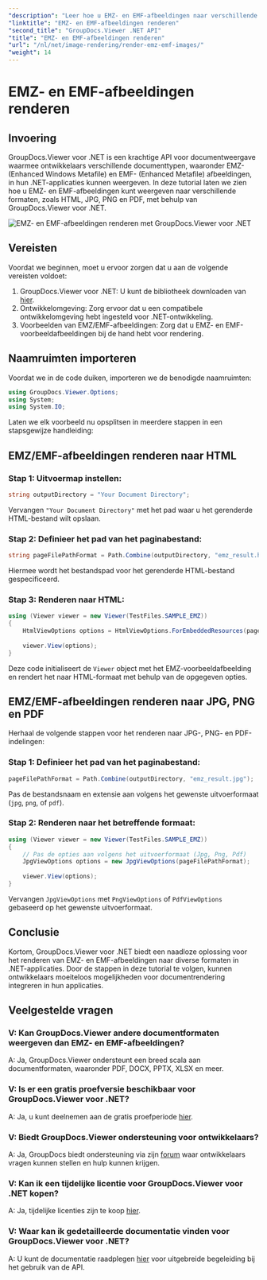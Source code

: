 ```yaml
---
"description": "Leer hoe u EMZ- en EMF-afbeeldingen naar verschillende formaten kunt renderen met GroupDocs.Viewer voor .NET. Eenvoudig te volgen tutorial voor ontwikkelaars."
"linktitle": "EMZ- en EMF-afbeeldingen renderen"
"second_title": "GroupDocs.Viewer .NET API"
"title": "EMZ- en EMF-afbeeldingen renderen"
"url": "/nl/net/image-rendering/render-emz-emf-images/"
"weight": 14
---
```


# EMZ- en EMF-afbeeldingen renderen

## Invoering

GroupDocs.Viewer voor .NET is een krachtige API voor documentweergave waarmee ontwikkelaars verschillende documenttypen, waaronder EMZ- (Enhanced Windows Metafile) en EMF- (Enhanced Metafile) afbeeldingen, in hun .NET-applicaties kunnen weergeven. In deze tutorial laten we zien hoe u EMZ- en EMF-afbeeldingen kunt weergeven naar verschillende formaten, zoals HTML, JPG, PNG en PDF, met behulp van GroupDocs.Viewer voor .NET.

![EMZ- en EMF-afbeeldingen renderen met GroupDocs.Viewer voor .NET](/viewer/image-rendering/render-emz-and-emf-images.png)

## Vereisten

Voordat we beginnen, moet u ervoor zorgen dat u aan de volgende vereisten voldoet:

1. GroupDocs.Viewer voor .NET: U kunt de bibliotheek downloaden van [hier](https://releases.groupdocs.com/viewer/net/).
2. Ontwikkelomgeving: Zorg ervoor dat u een compatibele ontwikkelomgeving hebt ingesteld voor .NET-ontwikkeling.
3. Voorbeelden van EMZ/EMF-afbeeldingen: Zorg dat u EMZ- en EMF-voorbeeldafbeeldingen bij de hand hebt voor rendering.

## Naamruimten importeren

Voordat we in de code duiken, importeren we de benodigde naamruimten:

```csharp
using GroupDocs.Viewer.Options;
using System;
using System.IO;
```

Laten we elk voorbeeld nu opsplitsen in meerdere stappen in een stapsgewijze handleiding:

## EMZ/EMF-afbeeldingen renderen naar HTML

### Stap 1: Uitvoermap instellen:
```csharp
string outputDirectory = "Your Document Directory";
```
Vervangen `"Your Document Directory"` met het pad waar u het gerenderde HTML-bestand wilt opslaan.

### Stap 2: Definieer het pad van het paginabestand:
```csharp
string pageFilePathFormat = Path.Combine(outputDirectory, "emz_result.html");
```
Hiermee wordt het bestandspad voor het gerenderde HTML-bestand gespecificeerd.

### Stap 3: Renderen naar HTML:
```csharp
using (Viewer viewer = new Viewer(TestFiles.SAMPLE_EMZ))
{
    HtmlViewOptions options = HtmlViewOptions.ForEmbeddedResources(pageFilePathFormat);
    
    viewer.View(options);
}
```
Deze code initialiseert de `Viewer` object met het EMZ-voorbeeldafbeelding en rendert het naar HTML-formaat met behulp van de opgegeven opties.

## EMZ/EMF-afbeeldingen renderen naar JPG, PNG en PDF

Herhaal de volgende stappen voor het renderen naar JPG-, PNG- en PDF-indelingen:

### Stap 1: Definieer het pad van het paginabestand:
```csharp
pageFilePathFormat = Path.Combine(outputDirectory, "emz_result.jpg");
```
Pas de bestandsnaam en extensie aan volgens het gewenste uitvoerformaat (`jpg`, `png`, of `pdf`).

### Stap 2: Renderen naar het betreffende formaat:
```csharp
using (Viewer viewer = new Viewer(TestFiles.SAMPLE_EMZ))
{
    // Pas de opties aan volgens het uitvoerformaat (Jpg, Png, Pdf)
    JpgViewOptions options = new JpgViewOptions(pageFilePathFormat);
    
    viewer.View(options);
}
```
Vervangen `JpgViewOptions` met `PngViewOptions` of `PdfViewOptions` gebaseerd op het gewenste uitvoerformaat.

## Conclusie

Kortom, GroupDocs.Viewer voor .NET biedt een naadloze oplossing voor het renderen van EMZ- en EMF-afbeeldingen naar diverse formaten in .NET-applicaties. Door de stappen in deze tutorial te volgen, kunnen ontwikkelaars moeiteloos mogelijkheden voor documentrendering integreren in hun applicaties.

## Veelgestelde vragen

### V: Kan GroupDocs.Viewer andere documentformaten weergeven dan EMZ- en EMF-afbeeldingen?
A: Ja, GroupDocs.Viewer ondersteunt een breed scala aan documentformaten, waaronder PDF, DOCX, PPTX, XLSX en meer.

### V: Is er een gratis proefversie beschikbaar voor GroupDocs.Viewer voor .NET?
A: Ja, u kunt deelnemen aan de gratis proefperiode [hier](https://releases.groupdocs.com/).

### V: Biedt GroupDocs.Viewer ondersteuning voor ontwikkelaars?
A: Ja, GroupDocs biedt ondersteuning via zijn [forum](https://forum.groupdocs.com/c/viewer/9) waar ontwikkelaars vragen kunnen stellen en hulp kunnen krijgen.

### V: Kan ik een tijdelijke licentie voor GroupDocs.Viewer voor .NET kopen?
A: Ja, tijdelijke licenties zijn te koop [hier](https://purchase.groupdocs.com/temporary-license/).

### V: Waar kan ik gedetailleerde documentatie vinden voor GroupDocs.Viewer voor .NET?
A: U kunt de documentatie raadplegen [hier](https://tutorials.groupdocs.com/viewer/net/) voor uitgebreide begeleiding bij het gebruik van de API.
